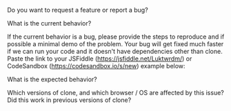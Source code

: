 Do you want to request a feature or report a bug?

What is the current behavior?

If the current behavior is a bug, please provide the steps to reproduce and if possible a minimal demo of the problem. Your bug will get fixed much faster if we can run your code and it doesn't have dependencies other than clone. Paste the link to your JSFiddle (https://jsfiddle.net/Luktwrdm/) or CodeSandbox (https://codesandbox.io/s/new) example below:

What is the expected behavior?

Which versions of clone, and which browser / OS are affected by this issue? Did this work in previous versions of clone?
